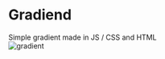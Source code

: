 # Gradiend
Simple gradient made in JS / CSS and HTML<br>
![gradient](https://user-images.githubusercontent.com/36127590/135158098-3e3acfff-3c17-40a2-85c4-e0cf9366515f.png)
